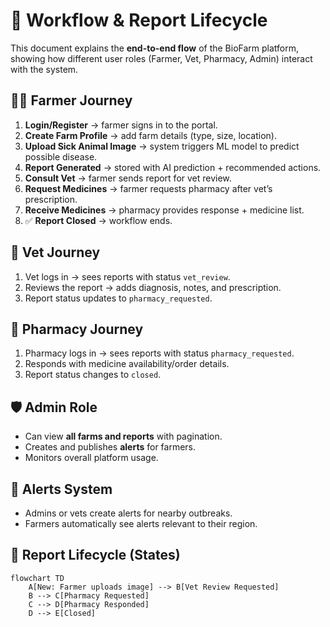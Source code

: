 # 🚀 Workflow & Report Lifecycle

This document explains the **end-to-end flow** of the BioFarm platform, showing how different user roles (Farmer, Vet, Pharmacy, Admin) interact with the system.

## 👨‍🌾 Farmer Journey

1. **Login/Register** → farmer signs in to the portal.  
2. **Create Farm Profile** → add farm details (type, size, location).  
3. **Upload Sick Animal Image** → system triggers ML model to predict possible disease.  
4. **Report Generated** → stored with AI prediction + recommended actions.  
5. **Consult Vet** → farmer sends report for vet review.  
6. **Request Medicines** → farmer requests pharmacy after vet’s prescription.  
7. **Receive Medicines** → pharmacy provides response + medicine list.  
8. ✅ **Report Closed** → workflow ends.

## 🏥 Vet Journey

1. Vet logs in → sees reports with status `vet_review`.  
2. Reviews the report → adds diagnosis, notes, and prescription.  
3. Report status updates to `pharmacy_requested`.  

## 🏪 Pharmacy Journey

1. Pharmacy logs in → sees reports with status `pharmacy_requested`.  
2. Responds with medicine availability/order details.  
3. Report status changes to `closed`.  

## 🛡️ Admin Role

- Can view **all farms and reports** with pagination.  
- Creates and publishes **alerts** for farmers.  
- Monitors overall platform usage.  

## 🔔 Alerts System

- Admins or vets create alerts for nearby outbreaks.  
- Farmers automatically see alerts relevant to their region.  

## 📝 Report Lifecycle (States)

```mermaid
flowchart TD
    A[New: Farmer uploads image] --> B[Vet Review Requested]
    B --> C[Pharmacy Requested]
    C --> D[Pharmacy Responded]
    D --> E[Closed]
```
